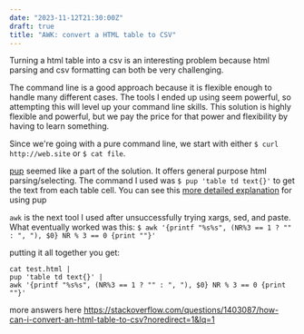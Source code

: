 ```yaml
---
date: "2023-11-12T21:30:00Z"
draft: true
title: "AWK: convert a HTML table to CSV"
---
```


Turning a html table into a csv is an interesting problem because html parsing and csv formatting can both be very challenging.

The command line is a good approach because it is flexible enough to handle many different cases. The tools I ended up using seem powerful, so attempting this will level up your command line skills. This solution is highly flexible and powerful, but we pay the price for that power and flexibility by having to learn something.

Since we're going with a pure command line, we start with either `$ curl http://web.site` or `$ cat file`.

[pup](https://github.com/ericchiang/pup) seemed like a part of the solution. It offers general purpose html parsing/selecting. The command I used was `$ pup 'table td text{}'` to get the text from each table cell. You can see this [more detailed explanation](https://unix.stackexchange.com/questions/589798/html-parsing-with-pup) for using pup

`awk` is the next tool I used after unsuccessfully trying xargs, sed, and paste. What eventually worked was this: `$ awk '{printf "%s%s", (NR%3 == 1 ? "" : ", "), $0} NR % 3 == 0 {print ""}'`

putting it all together you get:

    cat test.html |
    pup 'table td text{}' |
    awk '{printf "%s%s", (NR%3 == 1 ? "" : ", "), $0} NR % 3 == 0 {print ""}'

more answers here <https://stackoverflow.com/questions/1403087/how-can-i-convert-an-html-table-to-csv?noredirect=1&lq=1>
